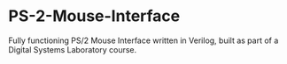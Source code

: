 # PS-2-Mouse-Interface
Fully functioning PS/2 Mouse Interface written in Verilog, built as part of a Digital Systems Laboratory course. 
